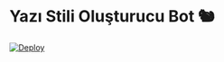 # Yazı Stili Oluşturucu Bot 🐿


[![Deploy](https://www.herokucdn.com/deploy/button.svg)](https://heroku.com/deploy?template=https://github.com/kostok20/YaziStiliOlusturucu)
